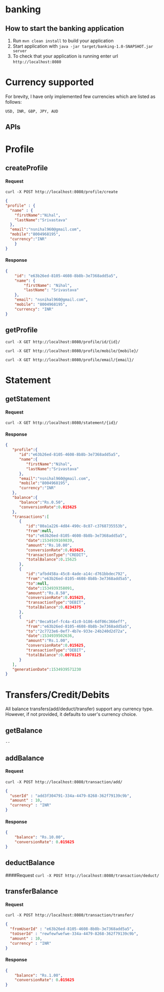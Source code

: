 # banking

How to start the banking application
---

1. Run `mvn clean install` to build your application
1. Start application with `java -jar target/banking-1.0-SNAPSHOT.jar server`
1. To check that your application is running enter url `http://localhost:8080`

# Currency supported

For brevity, I have only implemented few currencies which are listed as follows:

``USD, INR, GBP, JPY, AUD``

APIs
---

# Profile

## createProfile

#### Request
``
curl -X POST http://localhost:8080/profile/create
``
```json
{
"profile" : {
  "name" : {
    "firstName":"Nihal",
    "lastName":"Srivastava"
  },
  "email":"nsnihal960@gmail.com",
  "mobile":"8004968195",
  "currency":"INR"
	}
}
```

#### Response
```json
{
    "id": "e63b26ed-8105-4608-8b8b-3e7368add5a5",
    "name": {
        "firstName": "Nihal",
        "lastName": "Srivastava"
    },
    "email": "nsnihal960@gmail.com",
    "mobile": "8004968195",
    "currency": "INR"
}
```


## getProfile

``curl -X GET http://localhost:8080/profile/id/{id}/``

``curl -X GET http://localhost:8080/profile/mobile/{mobile}/``

``curl -X GET http://localhost:8080/profile/email/{email}/``

# Statement

## getStatement

#### Request
``curl -X GET http://localhost:8080/statement/{id}/``
#### Response
```json
{  
   "profile":{  
      "id":"e63b26ed-8105-4608-8b8b-3e7368add5a5",
      "name":{  
         "firstName":"Nihal",
         "lastName":"Srivastava"
      },
      "email":"nsnihal960@gmail.com",
      "mobile":"8004968195",
      "currency":"INR"
   },
   "balance":{  
      "balance":"Rs.0.50",
      "conversionRate":0.015625
   },
   "transactions":[  
      {  
         "id":"80a1a226-4d84-490c-8c87-c3768735553b",
         "from":null,
         "to":"e63b26ed-8105-4608-8b8b-3e7368add5a5",
         "date":1534939169839,
         "amount":"Rs.10.00",
         "conversionRate":0.015625,
         "transactionType":"CREDIT",
         "totalBalance":0.15625
      },
      {  
         "id":"afbd458a-45c8-4ade-a14c-d761bbdec792",
         "from":"e63b26ed-8105-4608-8b8b-3e7368add5a5",
         "to":null,
         "date":1534939358091,
         "amount":"Rs.8.50",
         "conversionRate":0.015625,
         "transactionType":"DEBIT",
         "totalBalance":0.0234375
      },
      {  
         "id":"0eca91ef-fc4a-41c0-b186-6df06c366eff",
         "from":"e63b26ed-8105-4608-8b8b-3e7368add5a5",
         "to":"2c7723e6-0ef7-4b7e-933e-24b240d2d72a",
         "date":1534939502636,
         "amount":"Rs.1.00",
         "conversionRate":0.015625,
         "transactionType":"DEBIT",
         "totalBalance":0.0078125
      }
   ],
   "generationDate":1534939571230
}

```

# Transfers/Credit/Debits

All balance transfers(add/deduct/transfer) support any currency type. However, if not provided, it defaults to user's currency choice.
## getBalance
``--``

## addBalance

#### Request
``curl -X POST http://localhost:8080/transaction/add/``
```json
{
  "userId" : "add3f304791-334a-4479-8268-362f79139c9b",
  "amount" : 10,
  "currency" : "INR"
}
```
#### Response
```json
{
    "balance": "Rs.10.00",
    "conversionRate": 0.015625
}
```


## deductBalance

####Request
``curl -X POST http://localhost:8080/transaction/deduct/``


## transferBalance

#### Request
``curl -X POST http://localhost:8080/transaction/transfer/``
```json
{
  "fromUserId" : "e63b26ed-8105-4608-8b8b-3e7368add5a5",
  "toUserId" : "rewfewfwefwe-334a-4479-8268-362f79139c9b",
  "amount" : 10,
  "currency" : "INR"
}
```
#### Response
```json
{
    "balance": "Rs.1.00",
    "conversionRate": 0.015625
}
```



